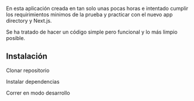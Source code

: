 En esta aplicación creada en tan solo unas pocas horas e intentado cumplir los requirimientos minimos de la prueba y practicar con el nuevo app directory y Next.js.

Se ha tratado de hacer un código simple pero funcional y lo más limpio posible.

## Instalación

Clonar repositorio

Instalar dependencias

Correr en modo desarrollo
